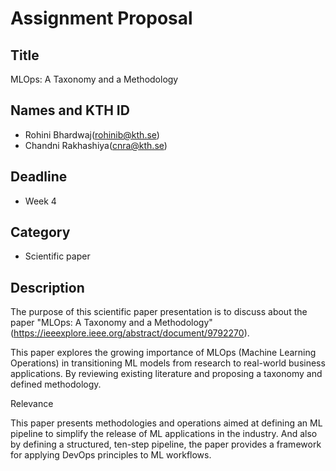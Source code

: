 # Assignment Proposal

## Title

MLOps: A Taxonomy and a Methodology


## Names and KTH ID


- Rohini Bhardwaj(rohinib@kth.se)
- Chandni Rakhashiya(cnra@kth.se)


## Deadline

- Week 4


## Category

- Scientific paper


## Description
The purpose of this scientific paper presentation is to discuss about the paper "MLOps: A Taxonomy and a Methodology"(https://ieeexplore.ieee.org/abstract/document/9792270).

This paper explores the growing importance of MLOps (Machine Learning Operations) in transitioning ML models from research to real-world business applications. By reviewing existing literature and proposing a taxonomy and defined methodology.


Relevance

This paper presents methodologies and operations aimed at defining an ML pipeline to simplify the release of ML applications in the industry. And also by defining a structured, ten-step pipeline, the paper provides a framework for applying DevOps principles to ML workflows.
